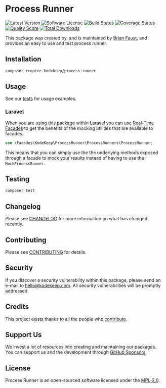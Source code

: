 # Process Runner

[![Latest Version](https://badgen.net/packagist/v/kodekeep/process-runner)](https://packagist.org/packages/kodekeep/process-runner)
[![Software License](https://badgen.net/packagist/license/kodekeep/process-runner)](https://packagist.org/packages/kodekeep/process-runner)
[![Build Status](https://img.shields.io/github/workflow/status/kodekeep/process-runner/run-tests?label=tests)](https://github.com/kodekeep/process-runner/actions?query=workflow%3Arun-tests+branch%3Amaster)
[![Coverage Status](https://badgen.net/codeclimate/coverage/kodekeep/process-runner)](https://codeclimate.com/github/kodekeep/process-runner)
[![Quality Score](https://badgen.net/codeclimate/maintainability/kodekeep/process-runner)](https://codeclimate.com/github/kodekeep/process-runner)
[![Total Downloads](https://badgen.net/packagist/dt/kodekeep/process-runner)](https://packagist.org/packages/kodekeep/process-runner)

This package was created by, and is maintained by [Brian Faust](https://github.com/faustbrian), and provides an easy to use and test process runner.

## Installation

```bash
composer require kodekeep/process-runner
```

## Usage

See our [tests](https://github.com/kodekeep/process-runner/tree/master/tests) for usage examples.

### Laravel

When you are using this package within Laravel you can use [Real-Time Facades](https://laravel.com/docs/6.x/facades#real-time-facades) to get the benefits of the mocking utilities that are available to facades.

```php
use \Facades\KodeKeep\ProcessRunner\ProcessRunners\ProcessRunner;
```

This means that you can simply use the the underlying methods exposed through a facade to mock your results instead of having to use the `MockProcessRunner`.

## Testing

``` bash
composer test
```

## Changelog

Please see [CHANGELOG](CHANGELOG.md) for more information on what has changed recently.

## Contributing

Please see [CONTRIBUTING](CONTRIBUTING.md) for details.

## Security

If you discover a security vulnerability within this package, please send an e-mail to hello@kodekeep.com. All security vulnerabilities will be promptly addressed.

## Credits

This project exists thanks to all the people who [contribute](../../contributors).

## Support Us

We invest a lot of resources into creating and maintaining our packages. You can support us and the development through [GitHub Sponsors](https://github.com/sponsors/faustbrian).

## License

Process Runner is an open-sourced software licensed under the [MPL-2.0](LICENSE.md).
